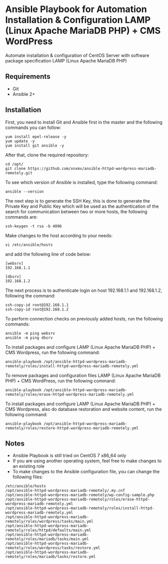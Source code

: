 # Ansible Playbook for Automation Installation & Configuration LAMP (Linux Apache MariaDB PHP) + CMS WordPress

Automate installation & configuration of CentOS Server with software package specification LAMP (Linux Apache MariaDB PHP)

## Requirements
- Git
- Ansible 2+

## Installation
First, you need to install Git and Ansible first in the master and the following commands you can follow:

```
yum install epel-release -y
yum update -y
yum install git ansible -y
```

After that, clone the required repository:
```
cd /opt/
git clone https://github.com/xnxmx/ansible-httpd-wordpress-mariadb-remotely.git
```

To see which version of Ansible is installed, type the following command:

```
ansible --version
```

The next step is to generate the SSH Key, this is done to generate the Private Key and Public Key which will be used as the authentication of the search for communication between two or more hosts, the following commands are:

```
ssh-keygen -t rsa -b 4096
```

Make changes to the host according to your needs:

```
vi /etc/ansible/hosts
```

and add the following line of code below:

```
[websrv]
192.168.1.1

[dbsrv]
192.168.1.2
```

The next process is to authenticate login on host 192.168.1.1 and 192.168.1.2, following the command:

```
ssh-copy-id root@192.168.1.1
ssh-copy-id root@192.168.1.2
```

To perform connection checks on previously added hosts, run the following commands:

```
ansible -m ping websrv
ansible -m ping dbsrv
```

To install packages and configure LAMP (Linux Apache MariaDB PHP) + CMS Wordpress, run the following command:

```
ansible-playbook /opt/ansible-httpd-wordpress-mariadb-remotely/roles/install-httpd-wordpress-mariadb-remotely.yml
```

To remove packages and configuration files LAMP (Linux Apache MariaDB PHP) + CMS WordPress, run the following command:

```
ansible-playbook /opt/ansible-httpd-wordpress-mariadb-remotely/roles/erase-httpd-wordpress-mariadb-remotely.yml
```

To install packages and configure LAMP (Linux Apache MariaDB PHP) + CMS Wordpress, also do database restoration and website content, run the following command:

```
ansible-playbook /opt/ansible-httpd-wordpress-mariadb-remotely/roles/restore-httpd-wordpress-mariadb-remotely.yml
```

## Notes
- Ansible Playbook is still tried on CentOS 7 x86_64 only
- If you are using another operating system, feel free to make changes to an existing role
- To make changes to the Ansible configuration file, you can change the following files:

```
/etc/ansible/hosts
/opt/ansible-httpd-wordpress-mariadb-remotely/.my.cnf
/opt/ansible-httpd-wordpress-mariadb-remotely/wp-config-sample.php
/opt/ansible-httpd-wordpress-mariadb-remotely/roles/erase-httpd-wordpress-mariadb-remotely.yml
/opt/ansible-httpd-wordpress-mariadb-remotely/roles/install-httpd-wordpress-mariadb-remotely.yml
/opt/ansible-httpd-wordpress-mariadb-remotely/roles/wordpress/tasks/main.yml
/opt/ansible-httpd-wordpress-mariadb-remotely/roles/httpd/defaults/main.yml
/opt/ansible-httpd-wordpress-mariadb-remotely/roles/mariadb/tasks/main.yml
/opt/ansible-httpd-wordpress-mariadb-remotely/roles/wordpress/tasks/restore.yml
/opt/ansible-httpd-wordpress-mariadb-remotely/roles/mariadb/tasks/restore.yml
```
